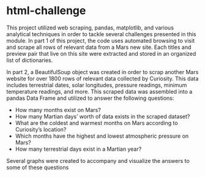 # html-challenge

This project utilized web scraping, pandas, matplotlib, and various analytical techniques in order to tackle several challenges presented in this module. In part 1 of this project, the code uses automated browsing to visit and scrape all rows of relevant data from a Mars new site. Each titles and preview pair that live on this site were extracted and stored in an organized list of dictionaries. 


In part 2, a BeautifulSoup object was created in order to scrap another Mars website for over 1800 rows of relevant data collected by Curiosity. This data includes terrestrial dates, solar longitudes, pressure readings, minimum temperature readings, and more. This scraped data was assembled into a pandas Data Frame and utilized to answer the following questions:

-	How many months exist on Mars?
-	How many Martian days’ worth of data exists in the scraped dataset?
-	What are the coldest and warmest months on Mars according to Curiosity’s location?
-	Which months have the highest and lowest atmospheric pressure on Mars?
-	How many terrestrial days exist in a Martian year?

Several graphs were created to accompany and visualize the answers to some of these questions 
